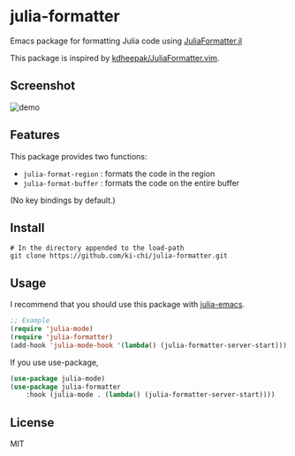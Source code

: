# julia-formatter

Emacs package for formatting Julia code using [JuliaFormatter.jl](https://github.com/domluna/JuliaFormatter.jl)

This package is inspired by [kdheepak/JuliaFormatter.vim](https://github.com/kdheepak/JuliaFormatter.vim).

## Screenshot

![demo](https://user-images.githubusercontent.com/5780297/77244432-0b41b980-6c58-11ea-950e-5891328688ff.gif)

## Features

This package provides two functions:

* `julia-format-region` : formats the code in the region
* `julia-format-buffer` : formats the code on the entire buffer

(No key bindings by default.)

## Install

```shell
# In the directory appended to the load-path
git clone https://github.com/ki-chi/julia-formatter.git
```

## Usage

I recommend that you should use this package with [julia-emacs](https://github.com/JuliaEditorSupport/julia-emacs).

```lisp
;; Example
(require 'julia-mode)
(require 'julia-formatter)
(add-hook 'julia-mode-hook '(lambda() (julia-formatter-server-start)))
```

If you use use-package,

```lisp
(use-package julia-mode)
(use-package julia-formatter
    :hook (julia-mode . (lambda() (julia-formatter-server-start))))
```

## License

MIT
